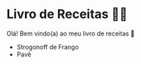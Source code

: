# Livro de Receitas :woman_cook:

Olá! Bem vindo(a) ao meu livro de receitas :book:

- Strogonoff de Frango
- Pavê
